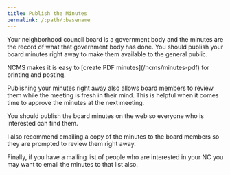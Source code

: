 ```yaml
---
title: Publish the Minutes
permalink: /:path/:basename
---
```


Your neighborhood council board
is a government body
and the minutes are
the record of what
that government body
has done.
You should publish
your board minutes
right away
to make them available
to the general public.

<aside class="callout" role="complementary" markdown="1">
NCMS makes
it is easy
to [create PDF minutes](/ncms/minutes-pdf)
for printing and posting.
</aside>

Publishing your minutes right away
also allows board members
to review them
while the meeting is fresh
in their mind.
This is helpful
when it comes time
to approve the minutes
at the next meeting.

You should publish
the board minutes
on the web
so everyone
who is interested
can find them.

I also recommend
emailing a copy
of the minutes
to the board members
so they are prompted
to review them right away.

Finally,
if you have a mailing list
of people
who are interested
in your NC
you may want
to email the minutes
to that list also.

